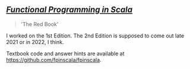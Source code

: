 ---
---
## [_Functional Programming in Scala_](https://www.manning.com/books/functional-programming-in-scala)

> 'The Red Book'

I worked on the 1st Edition. The 2nd Edition is supposed to come out late 2021 or in 2022, I think.

Textbook code and answer hints are available at https://github.com/fpinscala/fpinscala.
